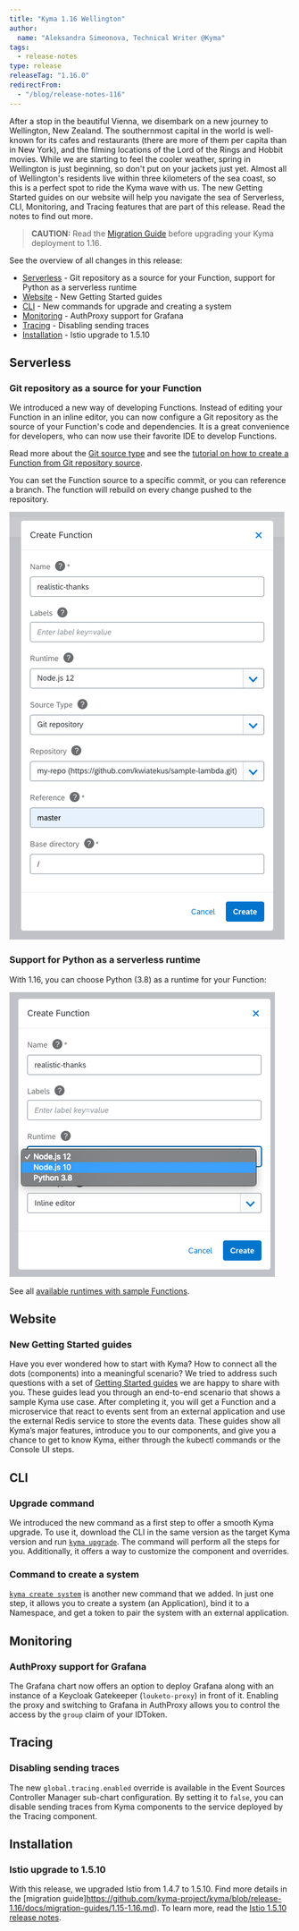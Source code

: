 ```yaml
---
title: "Kyma 1.16 Wellington"
author:
  name: "Aleksandra Simeonova, Technical Writer @Kyma"
tags:
  - release-notes
type: release
releaseTag: "1.16.0"
redirectFrom:
  - "/blog/release-notes-116"
---
```


After a stop in the beautiful Vienna, we disembark on a new journey to Wellington, New Zealand. The southernmost capital in the world is well-known for its cafes and restaurants (there are more of them per capita than in New York), and the filming locations of the Lord of the Rings and Hobbit movies. While we are starting to feel the cooler weather, spring in Wellington is just beginning, so don't put on your jackets just yet. Almost all of Wellington's residents live within three kilometers of the sea coast, so this is a perfect spot to ride the Kyma wave with us. The new Getting Started guides on our website will help you navigate the sea of Serverless, CLI, Monitoring, and Tracing features that are part of this release. Read the notes to find out more.

<!-- overview -->

> **CAUTION:** Read the [Migration Guide](https://github.com/kyma-project/kyma/blob/release-1.16/docs/migration-guides/1.15-1.16.md) before upgrading your Kyma deployment to 1.16.

See the overview of all changes in this release:

- [Serverless](#serverless) - Git repository as a source for your Function, support for Python as a serverless runtime
- [Website](#website) - New Getting Started guides
- [CLI](#cli) - New commands for upgrade and creating a system
- [Monitoring](#monitoring) - AuthProxy support for Grafana
- [Tracing](#tracing) - Disabling sending traces
- [Installation](#installation) - Istio upgrade to 1.5.10

## Serverless

### Git repository as a source for your Function

We introduced a new way of developing Functions. Instead of editing your Function in an inline editor, you can now configure a Git repository as the source of your Function's code and dependencies. It is a great convenience for developers, who can now use their favorite IDE to develop Functions.

Read more about the [Git source type](https://kyma-project.io/docs/1.16/components/serverless/#details-git-source-type) and see the [tutorial on how to create a Function from Git repository source](https://kyma-project.io/docs/1.16/components/serverless/#tutorials-create-a-function-from-git-repository-sources).

You can set the Function source to a specific commit, or you can reference a branch. The function will rebuild on every change pushed to the repository.

![Git repository as a source for your Function](./git-create-fn.png)


### Support for Python as a serverless runtime

With 1.16, you can choose Python (3.8) as a runtime for your Function:

![Support for Python as a serverless runtime](./python-serverless.png)

See all [available runtimes with sample Functions](https://kyma-project.io/docs/1.16/components/serverless/#details-runtimes).

## Website

### New Getting Started guides

Have you ever wondered how to start with Kyma? How to connect all the dots (components) into a meaningful scenario? We tried to address such questions with a set of [Getting Started guides](https://kyma-project.io/docs/1.16/root/getting-started/) we are happy to share with you. These guides lead you through an end-to-end scenario that shows a sample Kyma use case. After completing it, you will get a Function and a microservice that react to events sent from an external application and use the external Redis service to store the events data. These guides show all Kyma’s major features, introduce you to our components, and give you a chance to get to know Kyma, either through the kubectl commands or the Console UI steps.

## CLI

### Upgrade command

 We introduced the new command as a first step to offer a smooth Kyma upgrade. To use it, download the CLI in the same version as the target Kyma version and run [`kyma upgrade`](/cli/commands/#kyma-upgrade-kyma-upgrade). The command will perform all the steps for you. Additionally, it offers a way to customize the component and overrides.

### Command to create a system

[`kyma create system`](/cli/commands/#kyma-create-system-kyma-create-system) is another new command that we added.  In just one step, it allows you to create a system (an Application), bind it to a Namespace, and get a token to pair the system with an external application.

## Monitoring

### AuthProxy support for Grafana

The Grafana chart now offers an option to deploy Grafana along with an instance of a Keycloak Gatekeeper (`louketo-proxy`) in front of it. Enabling the proxy and switching to Grafana in AuthProxy allows you to control the access by the `group` claim of your IDToken.

## Tracing

### Disabling sending traces

The new `global.tracing.enabled` override is available in the Event Sources Controller Manager sub-chart configuration. By setting it to `false`, you can disable sending traces from Kyma components to the service deployed by the Tracing component.

## Installation

### Istio upgrade to 1.5.10

With this release, we upgraded Istio from 1.4.7 to 1.5.10. Find more details in the [migration guide]https://github.com/kyma-project/kyma/blob/release-1.16/docs/migration-guides/1.15-1.16.md). To learn more, read the [Istio 1.5.10 release notes](https://istio.io/latest/news/releases/1.5.x/announcing-1.5.10/).
